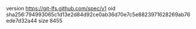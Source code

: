 version https://git-lfs.github.com/spec/v1
oid sha256:794993065c1d13e2d84d92ce0ab36d70e7c5e8823971628269ab76ede7d32a44
size 8455
